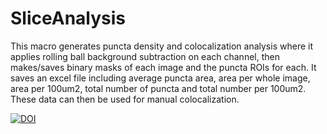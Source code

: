 # SliceAnalysis
This macro generates puncta density and colocalization analysis where it applies rolling ball background subtraction on each channel, then makes/saves binary masks of each image and the puncta ROIs for each. It saves an excel file including average puncta area, area per whole image, area per 100um2, total number of puncta and total number per 100um2. These data can then be used for manual colocalization.

[![DOI](https://zenodo.org/badge/632650728.svg)](https://zenodo.org/badge/latestdoi/632650728)

